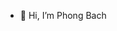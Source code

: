 - 👋 Hi, I’m Phong Bach

<!---
jasonbch/jasonbch is a ✨ special ✨ repository because its `README.md` (this file) appears on your GitHub profile.
You can click the Preview link to take a look at your changes.
--->
